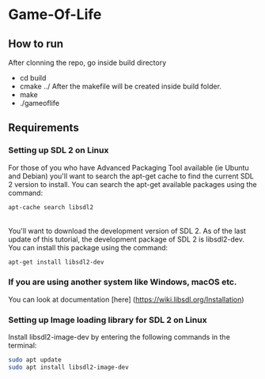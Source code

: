 # Game-Of-Life

## How to run

After clonning the repo, go inside build directory

* cd build
*  cmake ../
After the makefile will be created inside build folder.
* make
* ./gameoflife

## Requirements
### Setting up SDL 2 on Linux

For those of you who have Advanced Packaging Tool available (ie Ubuntu and Debian) you'll want to search the apt-get cache to find the current SDL 2 version to install. You can search the apt-get available packages using the command:

```sh
apt-cache search libsdl2
```

<br>
You'll want to download the development version of SDL 2. As of the last update of this tutorial, the development package of SDL 2 is libsdl2-dev. You can install this package using the command:

```sh
apt-get install libsdl2-dev
```

### If you are using another system like Windows, macOS etc. <br>
You can look at documentation [here] (https://wiki.libsdl.org/Installation)
<br>

### Setting up Image loading library for SDL 2 on Linux <br>
Install libsdl2-image-dev by entering the following commands in the terminal:

```sh
sudo apt update
sudo apt install libsdl2-image-dev
```
